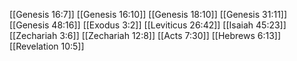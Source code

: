[[Genesis 16:7]]
[[Genesis 16:10]]
[[Genesis 18:10]]
[[Genesis 31:11]]
[[Genesis 48:16]]
[[Exodus 3:2]]
[[Leviticus 26:42]]
[[Isaiah 45:23]]
[[Zechariah 3:6]]
[[Zechariah 12:8]]
[[Acts 7:30]]
[[Hebrews 6:13]]
[[Revelation 10:5]]
